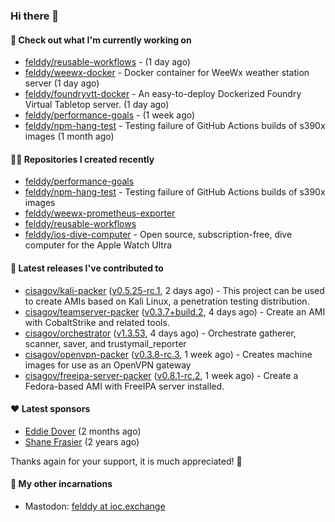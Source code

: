 ### Hi there 👋

#### 👷 Check out what I'm currently working on

- [felddy/reusable-workflows](https://github.com/felddy/reusable-workflows) -  (1 day ago)
- [felddy/weewx-docker](https://github.com/felddy/weewx-docker) - Docker container for WeeWx weather station server (1 day ago)
- [felddy/foundryvtt-docker](https://github.com/felddy/foundryvtt-docker) - An easy-to-deploy Dockerized Foundry Virtual Tabletop server. (1 day ago)
- [felddy/performance-goals](https://github.com/felddy/performance-goals) -  (1 week ago)
- [felddy/npm-hang-test](https://github.com/felddy/npm-hang-test) - Testing failure of GitHub Actions builds of s390x images (1 month ago)

#### 👨‍💻 Repositories I created recently

- [felddy/performance-goals](https://github.com/felddy/performance-goals)
- [felddy/npm-hang-test](https://github.com/felddy/npm-hang-test) - Testing failure of GitHub Actions builds of s390x images
- [felddy/weewx-prometheus-exporter](https://github.com/felddy/weewx-prometheus-exporter)
- [felddy/reusable-workflows](https://github.com/felddy/reusable-workflows)
- [felddy/ios-dive-computer](https://github.com/felddy/ios-dive-computer) - Open source, subscription-free, dive computer for the Apple Watch Ultra

#### 🚀 Latest releases I've contributed to

- [cisagov/kali-packer](https://github.com/cisagov/kali-packer) ([v0.5.25-rc.1](https://github.com/cisagov/kali-packer/releases/tag/v0.5.25-rc.1), 2 days ago) - This project can be used to create AMIs based on Kali Linux, a penetration testing distribution.
- [cisagov/teamserver-packer](https://github.com/cisagov/teamserver-packer) ([v0.3.7&#43;build.2](https://github.com/cisagov/teamserver-packer/releases/tag/v0.3.7%2Bbuild.2), 4 days ago) - Create an AMI with CobaltStrike and related tools.
- [cisagov/orchestrator](https://github.com/cisagov/orchestrator) ([v1.3.53](https://github.com/cisagov/orchestrator/releases/tag/v1.3.53), 4 days ago) - Orchestrate gatherer, scanner, saver, and trustymail_reporter
- [cisagov/openvpn-packer](https://github.com/cisagov/openvpn-packer) ([v0.3.8-rc.3](https://github.com/cisagov/openvpn-packer/releases/tag/v0.3.8-rc.3), 1 week ago) - Creates machine images for use as an OpenVPN gateway
- [cisagov/freeipa-server-packer](https://github.com/cisagov/freeipa-server-packer) ([v0.8.1-rc.2](https://github.com/cisagov/freeipa-server-packer/releases/tag/v0.8.1-rc.2), 1 week ago) - Create a Fedora-based AMI with FreeIPA server installed.

#### ❤️ Latest sponsors
- [Eddie Dover](https://github.com/EddieDover) (2 months ago)
- [Shane Frasier](https://github.com/jsf9k) (2 years ago)

Thanks again for your support, it is much appreciated! 🙏

#### 🐋 My other incarnations
- Mastodon: <a rel="me" href="https://ioc.exchange/@felddy">felddy at ioc.exchange</a>
